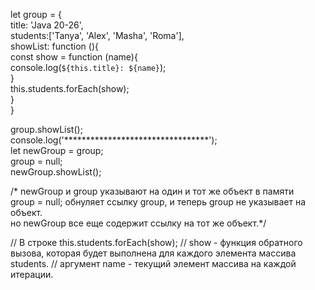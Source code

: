 let group = {  
    title: 'Java 20-26',  
    students:['Tanya', 'Alex', 'Masha', 'Roma'],  
    showList: function (){  
        const show = function (name){  
            console.log(`${this.title}: ${name}`);  
        }  
        this.students.forEach(show);  
    }  
}  

group.showList();  
console.log('*********************************');  
let newGroup = group;  
group = null;  
newGroup.showList();  

/* newGroup и group указывают на один и тот же объект в памяти  
group = null; обнуляет ссылку group, и теперь group не указывает на объект.  
но newGroup все еще содержит ссылку на тот же объект.*/  

// В строке this.students.forEach(show);
// show - функция обратного вызова, которая будет выполнена для каждого элемента массива students.
// аргумент name - текущий элемент массива на каждой итерации.
